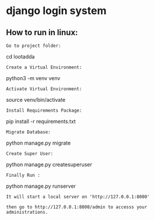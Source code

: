 # django login system

## How to run in linux:


```
Go to project folder:
```
cd lootadda
```
Create a Virtual Environment:
```
python3 -m venv venv
```
Activate Virtual Environment:
```
source venv/bin/activate
```
Install Requirements Package:
```
pip install -r requirements.txt
```
Migrate Database:
```
python manage.py migrate
```
Create Super User:
```
python manage.py createsuperuser
```
Finally Run :
```
python manage.py runserver
```
It will start a local server on 'http://127.0.0.1:8000'

then go to http://127.0.0.1:8000/admin to accesss your administrations.
